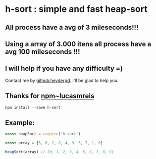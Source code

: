 # h-sort : simple and fast heap-sort

## All process have a avg of 3 mileseconds!!!
## Using a array of 3.000 itens all process have a avg 100 mileseconds !!!

## I will help if you have any difficulty =)
Contact me by [github:heyderpd](https://github.com/heyderpd). I'll be glad to help you.

## Thanks for [npm~lucasmreis](https://www.npmjs.com/~lucasmreis)
```javascript
npm install --save h-sort
```

## Example:
```javascript
const heapSort = require('h-sort')

const array = [5, 6, 2, 8, 4, 9, 3, 7, 1, 0]

heapSort(array) // [0, 1, 2, 3, 4, 5, 6, 7, 8, 9]
```
